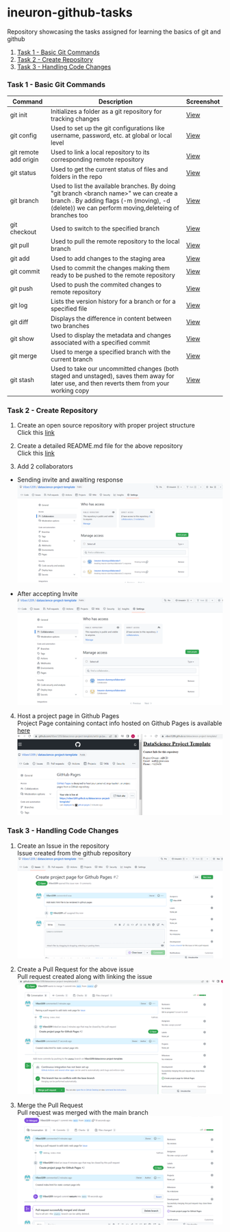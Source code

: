 # ineuron-github-tasks
Repository showcasing the tasks assigned for learning the basics of git and github

1. [Task 1 - Basic Git Commands](#task-1---basic-git-commands)
2. [Task 2 - Create Repository](#task-2---create-repository)
3. [Task 3 - Handling Code Changes](#task-3---handling-code-changes)

### Task 1 - Basic Git Commands

| Command | Description | Screenshot |
| --- | --- | --- |
| git init | Initializes a folder as a git repository for tracking changes | [View](/images/git_init_screenshot.png) |
| git config | Used to set up the git configurations like username, password, etc. at global or local level | [View](/images/git_config_screenshots.png) |
| git remote add origin <remote git repo url> | Used to link a local repository to its corresponding remote repository| [View](/images/git_remote_add_origin_screenshot.png) |
| git status | Used to get the current status of files and folders in the repo | [View](/images/git_status_screenshot.png) |
| git branch | Used to list the available branches. By doing "git branch \<branch name\>" we can create a branch . By adding flags (-m (moving), -d (delete)) we can perform moving,deleteing of branches too | [View](/images/git_branch_screenshot.png) |
| git checkout | Used to switch to the specified branch | [View](/images/git_checkout_screenshot.png) |
| git pull | Used to pull the remote repository to the local branch | [View](/images/git_pull_screenshot.png) |
| git add | Used to add changes to the staging area | [View](/images/git_add_screenshot.png) |
| git commit | Used to commit the changes making them ready to be pushed to the remote repository | [View](/images/git_commit_screenshot.png) |
| git push | Used to push the commited changes to remote repository | [View](/images/git_push_screenshot.png) |
| git log | Lists the version history for a branch or for a specified file | [View](/images/git_log_screenshot.png) |
| git diff | Displays the difference in content between two branches | [View](/images/git_diff_screenshot.png) |
| git show | Used to display the metadata and changes associated with a specified commit | [View](/images/git_show_screenshot.png) |
| git merge | Used to merge a specified branch with the current branch | [View](/images/git_merge_screenshot.png) |
| git stash | Used to take our uncommitted changes (both staged and unstaged), saves them away for later use, and then reverts them from your working copy | [View](/images/git_stash_screenshot.png) |

### Task 2 - Create Repository

1. Create an open source repository with proper project structure <br>
Click this [link](https://github.com/Vibes1209/datascience-project-template/tree/main)

2. Create a detailed README.md file for the above repository <br>
Click this [link](https://github.com/Vibes1209/datascience-project-template/blob/main/README.md)

3. Add 2 collaborators

* Sending invite and awaiting response <br>
![Invite Pending Image](/images/collaborators_invite_pending.png "Invite Pending Image")

* After accepting Invite <br>
![Invite Accepted Image](/images/collaborators_invite_accepted.png "Invite Accepted Image")

4. Host a project page in Github Pages <br>
Project Page containing contact info hosted on Github Pages is available [here](https://vibes1209.github.io/datascience-project-template) <br>
![Project Page Image](/images/github_pages_screenshot.png "Project page hosted on Github Pages")

### Task 3 - Handling Code Changes

1. Create an Issue in the repository <br>
Issue created from the github repository <br>
![Issue Created Image](/images/create_issue_screenshot.png "Issue Created in the repo")

2. Create a Pull Request for the above issue <br>
Pull request created along with linking the issue <br>
![Pull Request Created Image](/images/pull_request_for_issue.png "PR created for the issue")

3. Merge the Pull Request <br>
Pull request was merged with the main branch <br>
![PR Merged Image](/images/merge_request_successful.png "Merge was successful")